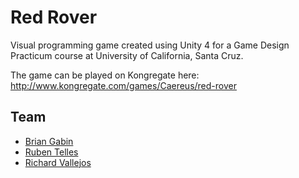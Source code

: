 Red Rover
=========
Visual programming game created using Unity 4 for a Game Design Practicum course at University of California, Santa Cruz.

The game can be played on Kongregate here: http://www.kongregate.com/games/Caereus/red-rover

Team
---------
- [Brian Gabin](http://github.com/bpgabin)
- [Ruben Telles](http://github.com/gdrtelles)
- [Richard Vallejos](http://github.com/rvallejos)
